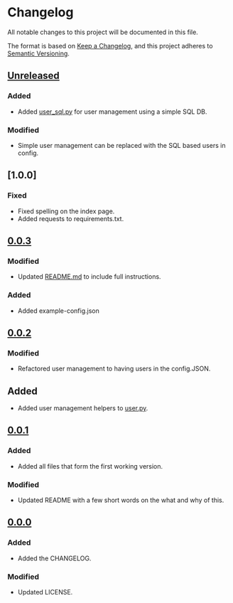 # Changelog
All notable changes to this project will be documented in this file.

The format is based on [Keep a Changelog](https://keepachangelog.com/en/1.0.0/),
and this project adheres to [Semantic Versioning](https://semver.org/spec/v2.0.0.html).

## [Unreleased]

### Added
- Added [user_sql.py](user_sql.py) for user management using a simple SQL DB.

### Modified
- Simple user management can be replaced with the SQL based users in config.


## [1.0.0]

### Fixed
- Fixed spelling on the index page.
- Added requests to requirements.txt.

## [0.0.3]

### Modified
- Updated [README.md](README.md) to include full instructions.

### Added
- Added example-config.json

## [0.0.2]

### Modified
- Refactored user management to having users in the config.JSON.

## Added
- Added user management helpers to [user.py](user.py).

## [0.0.1]

### Added
- Added all files that form the first working version.

### Modified
- Updated README with a few short words on the what and why of this.


## [0.0.0]

### Added
- Added the CHANGELOG.

### Modified
- Updated LICENSE.

[Unreleased]: https://github.com/iwcharlton/minecraft-monitor/compare/main...develop
[0.0.3]: https://github.com/iwcharlton/minecraft-monitor/compare/0.0.2...0.0.3
[0.0.2]: https://github.com/iwcharlton/minecraft-monitor/compare/0.0.1...0.0.2
[0.0.1]: https://github.com/iwcharlton/minecraft-monitor/compare/0.0.0...0.0.1
[0.0.0]: https://github.com/iwcharlton/minecraft-monitor/releases/tag/0.0.0